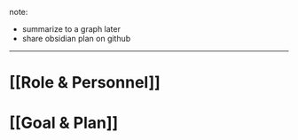 note:
+ summarize to a graph later
+ share obsidian plan on github 

---
# [[Role & Personnel]]

# [[Goal & Plan]]


